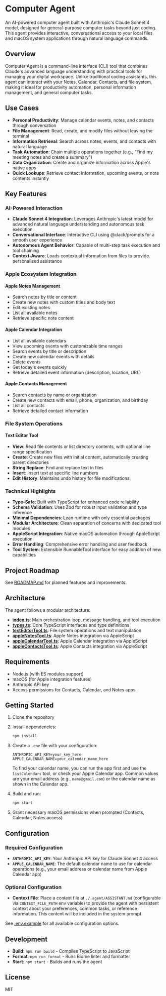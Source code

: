 # Computer Agent

An AI-powered computer agent built with Anthropic's Claude Sonnet 4 model, designed for general-purpose computer tasks beyond just coding. This agent provides interactive, conversational access to your local files and macOS system applications through natural language commands.

## Overview

Computer Agent is a command-line interface (CLI) tool that combines Claude's advanced language understanding with practical tools for managing your digital workspace. Unlike traditional coding assistants, this agent can interact with your Notes, Calendar, Contacts, and file system, making it ideal for productivity automation, personal information management, and general computer tasks.

## Use Cases

- **Personal Productivity**: Manage calendar events, notes, and contacts through conversation
- **File Management**: Read, create, and modify files without leaving the terminal
- **Information Retrieval**: Search across notes, events, and contacts with natural language
- **Task Automation**: Chain multiple operations together (e.g., "Find my meeting notes and create a summary")
- **Data Organization**: Create and organize information across Apple's native apps
- **Quick Lookups**: Retrieve contact information, upcoming events, or note contents instantly

## Key Features

### AI-Powered Interaction
- **Claude Sonnet 4 Integration**: Leverages Anthropic's latest model for advanced natural language understanding and autonomous task execution
- **Conversational Interface**: Interactive CLI using @clack/prompts for a smooth user experience
- **Autonomous Agent Behavior**: Capable of multi-step task execution and tool chaining
- **Context-Aware**: Loads contextual information from files to provide personalized assistance

### Apple Ecosystem Integration

#### Apple Notes Management
- Search notes by title or content
- Create new notes with custom titles and body text
- Edit existing notes
- List all available notes
- Retrieve specific note content

#### Apple Calendar Integration
- List all available calendars
- View upcoming events with customizable time ranges
- Search events by title or description
- Create new calendar events with details
- Delete events
- Get today's events quickly
- Retrieve detailed event information (description, location, URL)

#### Apple Contacts Management
- Search contacts by name or organization
- Create new contacts with email, phone, organization, and birthday
- List all contacts
- Retrieve detailed contact information

### File System Operations

#### Text Editor Tool
- **View**: Read file contents or list directory contents, with optional line range specification
- **Create**: Create new files with initial content, automatically creating parent directories
- **String Replace**: Find and replace text in files
- **Insert**: Insert text at specific line numbers
- **Edit History**: Maintains undo history for file modifications

### Technical Highlights

- **Type-Safe**: Built with TypeScript for enhanced code reliability
- **Schema Validation**: Uses Zod for robust input validation and type inference
- **Minimal Dependencies**: Lean runtime with only essential packages
- **Modular Architecture**: Clean separation of concerns with dedicated tool modules
- **AppleScript Integration**: Native macOS automation through AppleScript execution
- **Error Handling**: Comprehensive error handling and user feedback
- **Tool System**: Extensible RunnableTool interface for easy addition of new capabilities

## Project Roadmap

See [ROADMAP.md](ROADMAP.md) for planned features and improvements.

## Architecture

The agent follows a modular architecture:

- **[index.ts](src/index.ts)**: Main orchestration loop, message handling, and tool execution
- **[types.ts](src/types.ts)**: Core TypeScript interfaces and type definitions
- **[textEditorTool.ts](src/textEditorTool.ts)**: File system operations and text manipulation
- **[appleNotesTool.ts](src/appleNotesTool.ts)**: Apple Notes integration via AppleScript
- **[appleCalendarTool.ts](src/appleCalendarTool.ts)**: Apple Calendar integration via AppleScript
- **[appleContactsTool.ts](src/appleContactsTool.ts)**: Apple Contacts integration via AppleScript

## Requirements

- Node.js (with ES modules support)
- macOS (for Apple integration features)
- Anthropic API key
- Access permissions for Contacts, Calendar, and Notes apps

## Getting Started

1. Clone the repository
2. Install dependencies:
   ```bash
   npm install
   ```

3. Create a `.env` file with your configuration:
   ```
   ANTHROPIC_API_KEY=your_key_here
   APPLE_CALENDAR_NAME=your_calendar_name_here
   ```

   To find your calendar name, you can run the app first and use the `listCalendars` tool, or check your Apple Calendar app. Common values are your email address (e.g., `name@gmail.com`) or the calendar name as shown in the Calendar app.

4. Build and run:
   ```bash
   npm start
   ```

5. Grant necessary macOS permissions when prompted (Contacts, Calendar, Notes access)

## Configuration

### Required Configuration

- **`ANTHROPIC_API_KEY`**: Your Anthropic API key for Claude Sonnet 4 access
- **`APPLE_CALENDAR_NAME`**: The default calendar name to use for calendar operations (e.g., your email address or calendar name from Apple Calendar app)

### Optional Configuration

- **Context File**: Place a context file at `./.agent/ASSISTANT.md` (configurable via `CONTEXT_FILE_PATH` env variable) to provide the agent with persistent context about your preferences, common tasks, or reference information. This content will be included in the system prompt.

See [.env.example](.env.example) for all available configuration options.

## Development

- **Build**: `npm run build` - Compiles TypeScript to JavaScript
- **Format**: `npm run format` - Runs Biome linter and formatter
- **Start**: `npm start` - Builds and runs the agent

## License

MIT
